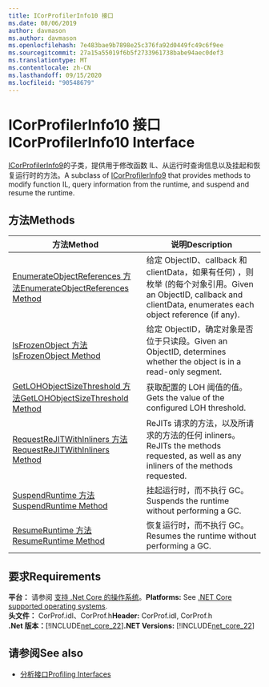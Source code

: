 ```yaml
---
title: ICorProfilerInfo10 接口
ms.date: 08/06/2019
author: davmason
ms.author: davmason
ms.openlocfilehash: 7e483bae9b7898e25c376fa92d0449fc49c6f9ee
ms.sourcegitcommit: 27a15a55019f6b5f2733961738babe94aec0def3
ms.translationtype: MT
ms.contentlocale: zh-CN
ms.lasthandoff: 09/15/2020
ms.locfileid: "90548679"
---
```

# <a name="icorprofilerinfo10-interface"></a><span data-ttu-id="742d5-102">ICorProfilerInfo10 接口</span><span class="sxs-lookup"><span data-stu-id="742d5-102">ICorProfilerInfo10 Interface</span></span>

<span data-ttu-id="742d5-103">[ICorProfilerInfo9](icorprofilerinfo9-interface.md)的子类，提供用于修改函数 IL、从运行时查询信息以及挂起和恢复运行时的方法。</span><span class="sxs-lookup"><span data-stu-id="742d5-103">A subclass of [ICorProfilerInfo9](icorprofilerinfo9-interface.md) that provides methods to modify function IL, query information from the runtime, and suspend and resume the runtime.</span></span>

## <a name="methods"></a><span data-ttu-id="742d5-104">方法</span><span class="sxs-lookup"><span data-stu-id="742d5-104">Methods</span></span>  

| <span data-ttu-id="742d5-105">方法</span><span class="sxs-lookup"><span data-stu-id="742d5-105">Method</span></span>|<span data-ttu-id="742d5-106">说明</span><span class="sxs-lookup"><span data-stu-id="742d5-106">Description</span></span>|  
| ------------|-----------------|  
|[<span data-ttu-id="742d5-107">EnumerateObjectReferences 方法</span><span class="sxs-lookup"><span data-stu-id="742d5-107">EnumerateObjectReferences Method</span></span>](icorprofilerinfo10-enumerateobjectreferences-method.md)|<span data-ttu-id="742d5-108">给定 ObjectID、callback 和 clientData，如果有任何) ，则枚举 (的每个对象引用。</span><span class="sxs-lookup"><span data-stu-id="742d5-108">Given an ObjectID, callback and clientData, enumerates each object reference (if any).</span></span> |
|[<span data-ttu-id="742d5-109">IsFrozenObject 方法</span><span class="sxs-lookup"><span data-stu-id="742d5-109">IsFrozenObject Method</span></span>](icorprofilerinfo10-isfrozenobject-method.md)|<span data-ttu-id="742d5-110">给定 ObjectID，确定对象是否位于只读段。</span><span class="sxs-lookup"><span data-stu-id="742d5-110">Given an ObjectID, determines whether the object is in a read-only segment.</span></span> |
|[<span data-ttu-id="742d5-111">GetLOHObjectSizeThreshold 方法</span><span class="sxs-lookup"><span data-stu-id="742d5-111">GetLOHObjectSizeThreshold Method</span></span>](icorprofilerinfo10-getlohobjectsizethreshold-method.md)|<span data-ttu-id="742d5-112">获取配置的 LOH 阈值的值。</span><span class="sxs-lookup"><span data-stu-id="742d5-112">Gets the value of the configured LOH threshold.</span></span> |
|[<span data-ttu-id="742d5-113">RequestReJITWithInliners 方法</span><span class="sxs-lookup"><span data-stu-id="742d5-113">RequestReJITWithInliners Method</span></span>](icorprofilerinfo10-requestrejitwithinliners-method.md)| <span data-ttu-id="742d5-114">ReJITs 请求的方法，以及所请求的方法的任何 inliners。</span><span class="sxs-lookup"><span data-stu-id="742d5-114">ReJITs the methods requested, as well as any inliners of the methods requested.</span></span>  |
|[<span data-ttu-id="742d5-115">SuspendRuntime 方法</span><span class="sxs-lookup"><span data-stu-id="742d5-115">SuspendRuntime Method</span></span>](icorprofilerinfo10-suspendruntime-method.md)| <span data-ttu-id="742d5-116">挂起运行时，而不执行 GC。</span><span class="sxs-lookup"><span data-stu-id="742d5-116">Suspends the runtime without performing a GC.</span></span> |
|[<span data-ttu-id="742d5-117">ResumeRuntime 方法</span><span class="sxs-lookup"><span data-stu-id="742d5-117">ResumeRuntime Method</span></span>](icorprofilerinfo10-resumeruntime-method.md)| <span data-ttu-id="742d5-118">恢复运行时，而不执行 GC。</span><span class="sxs-lookup"><span data-stu-id="742d5-118">Resumes the runtime without performing a GC.</span></span> |

## <a name="requirements"></a><span data-ttu-id="742d5-119">要求</span><span class="sxs-lookup"><span data-stu-id="742d5-119">Requirements</span></span>  
<span data-ttu-id="742d5-120">**平台：** 请参阅 [支持 .Net Core 的操作系统](../../../core/install/windows.md?pivots=os-windows)。</span><span class="sxs-lookup"><span data-stu-id="742d5-120">**Platforms:** See [.NET Core supported operating systems](../../../core/install/windows.md?pivots=os-windows).</span></span>  
<span data-ttu-id="742d5-121">**头文件：** CorProf.idl、CorProf.h</span><span class="sxs-lookup"><span data-stu-id="742d5-121">**Header:** CorProf.idl, CorProf.h</span></span>  
<span data-ttu-id="742d5-122">**.Net 版本：**[!INCLUDE[net_core_22](../../../../includes/net-core-30-md.md)]</span><span class="sxs-lookup"><span data-stu-id="742d5-122">**.NET Versions:** [!INCLUDE[net_core_22](../../../../includes/net-core-30-md.md)]</span></span>

## <a name="see-also"></a><span data-ttu-id="742d5-123">请参阅</span><span class="sxs-lookup"><span data-stu-id="742d5-123">See also</span></span>

- [<span data-ttu-id="742d5-124">分析接口</span><span class="sxs-lookup"><span data-stu-id="742d5-124">Profiling Interfaces</span></span>](profiling-interfaces.md)
